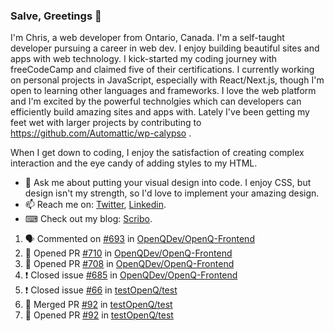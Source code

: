 ### Salve, Greetings 👋

I'm Chris, a web developer from Ontario, Canada. I'm a self-taught developer pursuing a career in web dev. I enjoy building beautiful sites and apps with web technology.
I kick-started my coding journey with freeCodeCamp and claimed five of their certifications.  I currently working on personal projects in JavaScript, especially with React/Next.js, though I'm open to learning other languages and frameworks. I love the web platform and I'm excited by the powerful technolgies which can developers can efficiently build amazing sites and apps with. Lately I've been getting my feet wet with larger projects by contributing to https://github.com/Automattic/wp-calypso .

When I get down to coding, I enjoy the satisfaction of creating complex interaction and the eye candy of adding styles to my HTML. 

- 💬 Ask me about putting your visual design into code. I enjoy CSS, but design isn't my strength, so I'd love to implement your amazing design.
- 📫 Reach me on: [Twitter](https://twitter.com/Christo28120856), [Linkedin](https://www.linkedin.com/in/christopher-stevers-07b9a5204/).
- ⌨ Check out my blog: [Scribo](https://christopherstevers.cf).
<!--
**Christopher-Stevers/Christopher-Stevers** is a ✨ _special_ ✨ repository because its `README.md` (this file) appears on your GitHub profile.

Here are some ideas to get you started:

- 🔭 I’m currently working on ...
- 🌱 I’m currently learning ...
- 👯 I’m looking to collaborate on ...
- 🤔 I’m looking for help with ...
- 😄 Pronouns: ...
- ⚡ Fun fact: ...
-->

<!--START_SECTION:activity-->
1. 🗣 Commented on [#693](https://github.com/OpenQDev/OpenQ-Frontend/issues/693) in [OpenQDev/OpenQ-Frontend](https://github.com/OpenQDev/OpenQ-Frontend)
2. 💪 Opened PR [#710](https://github.com/OpenQDev/OpenQ-Frontend/pull/710) in [OpenQDev/OpenQ-Frontend](https://github.com/OpenQDev/OpenQ-Frontend)
3. 💪 Opened PR [#708](https://github.com/OpenQDev/OpenQ-Frontend/pull/708) in [OpenQDev/OpenQ-Frontend](https://github.com/OpenQDev/OpenQ-Frontend)
4. ❗️ Closed issue [#685](https://github.com/OpenQDev/OpenQ-Frontend/issues/685) in [OpenQDev/OpenQ-Frontend](https://github.com/OpenQDev/OpenQ-Frontend)
5. ❗️ Closed issue [#66](https://github.com/testOpenQ/test/issues/66) in [testOpenQ/test](https://github.com/testOpenQ/test)
6. 🎉 Merged PR [#92](https://github.com/testOpenQ/test/pull/92) in [testOpenQ/test](https://github.com/testOpenQ/test)
7. 💪 Opened PR [#92](https://github.com/testOpenQ/test/pull/92) in [testOpenQ/test](https://github.com/testOpenQ/test)
<!--END_SECTION:activity-->
